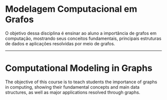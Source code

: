 # Modelagem Computacional em Grafos


O objetivo dessa disciplina é ensinar ao aluno a importância de grafos em computação, mostrando seus conceitos fundamentais, principais estruturas de dados e aplicações resolvidas por meio de grafos.

 
---
# Computational Modeling in Graphs

The objective of this course is to teach students the importance of graphs in computing, showing their fundamental concepts and main data structures, as well as major applications resolved through graphs.